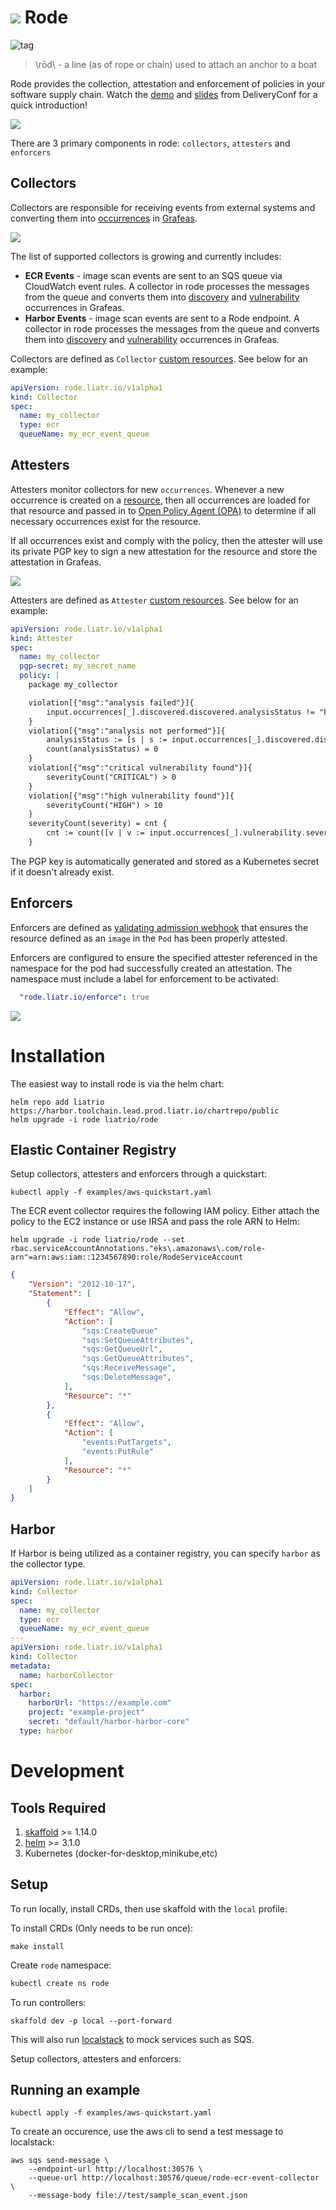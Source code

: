 # ![](docs/logo.png) Rode 
![tag](https://github.com/liatrio/rode/workflows/tag/badge.svg)
> \rōd\ - a line (as of rope or chain) used to attach an anchor to a boat

Rode provides the collection, attestation and enforcement of policies in your software supply chain.  Watch the [demo](https://youtu.be/CyrbLQYUCbM?t=580) and [slides](https://www.slideshare.net/CaseyLee2/the-last-bottleneck-of-continuous-delivery/) from DeliveryConf for a quick introduction!

![](docs/overview.png)

There are 3 primary components in rode: `collectors`, `attesters` and `enforcers`

## Collectors
Collectors are responsible for receiving events from external systems and converting them into [occurrences](https://github.com/grafeas/grafeas/blob/master/docs/grafeas_concepts.md#occurrences) in [Grafeas](https://github.com/grafeas/grafeas).

![](docs/collectors.png)

The list of supported collectors is growing and currently includes:
* **ECR Events** - image scan events are sent to an SQS queue via CloudWatch event rules.  A collector in rode processes the messages from the queue and converts them into [discovery](https://github.com/grafeas/grafeas/blob/master/docs/grafeas_concepts.md#kind-specific-schemas) and [vulnerability](https://github.com/grafeas/grafeas/blob/master/docs/grafeas_concepts.md#kind-specific-schemas) occurrences in Grafeas.
* **Harbor Events** - image scan events are sent to a Rode endpoint.  A collector in rode processes the messages from the queue and converts them into [discovery](https://github.com/grafeas/grafeas/blob/master/docs/grafeas_concepts.md#kind-specific-schemas) and [vulnerability](https://github.com/grafeas/grafeas/blob/master/docs/grafeas_concepts.md#kind-specific-schemas) occurrences in Grafeas.

Collectors are defined as `Collector` [custom resources](https://kubernetes.io/docs/concepts/extend-kubernetes/api-extension/custom-resources/).  See below for an example:

```yaml
apiVersion: rode.liatr.io/v1alpha1
kind: Collector
spec:
  name: my_collector
  type: ecr
  queueName: my_ecr_event_queue
```

## Attesters
Attesters monitor collectors for new `occurrences`.  Whenever a new occurrence is created on a [resource](https://github.com/grafeas/grafeas/blob/master/docs/grafeas_concepts.md#resource-urls), then all occurrences are loaded for that resource and passed in to [Open Policy Agent (OPA)](https://www.openpolicyagent.org/) to determine if all necessary occurrences exist for the resource.

If all occurrences exist and comply with the policy, then the attester will use its private PGP key to sign a new attestation for the resource and store the attestation in Grafeas.

![](docs/attesters.png)

Attesters are defined as `Attester` [custom resources](https://kubernetes.io/docs/concepts/extend-kubernetes/api-extension/custom-resources/).  See below for an example:

```yaml
apiVersion: rode.liatr.io/v1alpha1
kind: Attester
spec:
  name: my_collector
  pgp-secret: my_secret_name
  policy: |
    package my_collector

    violation[{"msg":"analysis failed"}]{
        input.occurrences[_].discovered.discovered.analysisStatus != "FINISHED_SUCCESS"
    }
    violation[{"msg":"analysis not performed"}]{
        analysisStatus := [s | s := input.occurrences[_].discovered.discovered.analysisStatus]
        count(analysisStatus) = 0
    }
    violation[{"msg":"critical vulnerability found"}]{
        severityCount("CRITICAL") > 0
    }
    violation[{"msg":"high vulnerability found"}]{
        severityCount("HIGH") > 10
    }
    severityCount(severity) = cnt {
        cnt := count([v | v := input.occurrences[_].vulnerability.severity; v == severity])
    }
```

The PGP key is automatically generated and stored as a Kubernetes secret if it doesn't already exist.

## Enforcers
Enforcers are defined as [validating admission webhook](https://kubernetes.io/docs/reference/access-authn-authz/extensible-admission-controllers/) that ensures the resource defined as an `image` in the `Pod` has been properly attested.

Enforcers are configured to ensure the specified attester referenced in the namespace for the pod had successfully created an attestation. The namespace must include a label for enforcement to be activated:


```yaml
  "rode.liatr.io/enforce": true
```

![](docs/enforcers.png)

# Installation
The easiest way to install rode is via the helm chart:

```shell
helm repo add liatrio https://harbor.toolchain.lead.prod.liatr.io/chartrepo/public
helm upgrade -i rode liatrio/rode
```

## Elastic Container Registry

Setup collectors, attesters and enforcers through a quickstart:

```shell
kubectl apply -f examples/aws-quickstart.yaml
```

The ECR event collector requires the following IAM policy.  Either attach the policy to the EC2 instance or use IRSA and pass the role ARN to Helm:

```shell
helm upgrade -i rode liatrio/rode --set rbac.serviceAccountAnnotations."eks\.amazonaws\.com/role-arn"=arn:aws:iam::1234567890:role/RodeServiceAccount
```

```json
{
    "Version": "2012-10-17",
    "Statement": [
        {
            "Effect": "Allow",
            "Action": [
                "sqs:CreateQueue"
                "sqs:SetQueueAttributes",
                "sqs:GetQueueUrl",
                "sqs:GetQueueAttributes",
                "sqs:ReceiveMessage",
                "sqs:DeleteMessage",
            ],
            "Resource": "*"
        },
        {
            "Effect": "Allow",
            "Action": [
                "events:PutTargets",
                "events:PutRule"
            ],
            "Resource": "*"
        }
    ]
}
```

## Harbor

If Harbor is being utilized as a container registry, you can specify `harbor` as the collector type.

```yaml
apiVersion: rode.liatr.io/v1alpha1
kind: Collector
spec:
  name: my_collector
  type: ecr
  queueName: my_ecr_event_queue
---
apiVersion: rode.liatr.io/v1alpha1
kind: Collector
metadata: 
  name: harborCollector
spec:
  harbor:
    harborUrl: "https://example.com"
    project: "example-project"
    secret: "default/harbor-harbor-core"
  type: harbor

```

# Development

## Tools Required
1. [skaffold](https://skaffold.dev/docs/install/) >= 1.14.0
2. [helm](https://helm.sh/docs/intro/install/) >= 3.1.0
3. Kubernetes (docker-for-desktop,minikube,etc)

## Setup
To run locally, install CRDs, then use skaffold with the `local` profile:

To install CRDs (Only needs to be run once):

```shell
make install
```

Create `rode` namespace:

```bash
kubectl create ns rode
```

To run controllers:

```shell                                   
skaffold dev -p local --port-forward
```

This will also run [localstack](https://github.com/localstack/localstack) to mock services such as SQS.

Setup collectors, attesters and enforcers:

## Running an example

```shell
kubectl apply -f examples/aws-quickstart.yaml
```

To create an occurence, use the aws cli to send a test message to localstack:

```shell
aws sqs send-message \
    --endpoint-url http://localhost:30576 \
    --queue-url http://localhost:30576/queue/rode-ecr-event-collector  \
    --message-body file://test/sample_scan_event.json 
``` 
